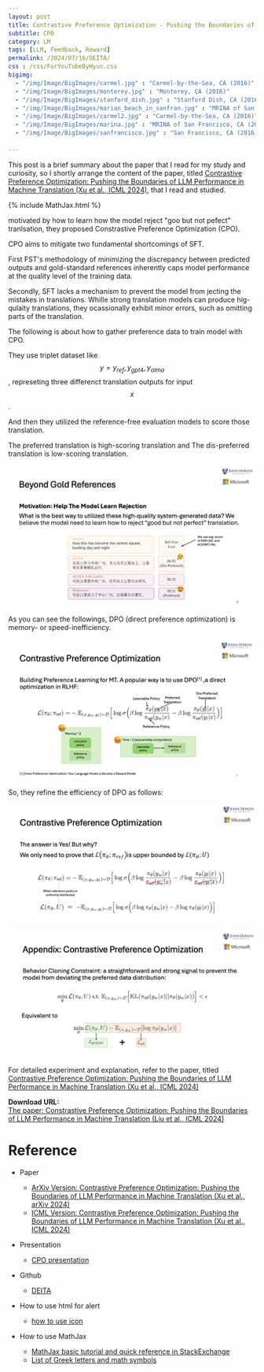 ```yaml
---
layout: post
title: Contrastive Preference Optimization - Pushing the Boundaries of LLM Performance in Machine Translation
subtitle: CPO
category: LM
tags: [LLM, Feedback, Reward]
permalink: /2024/07/16/DEITA/
css : /css/ForYouTubeByHyun.css
bigimg: 
  - "/img/Image/BigImages/carmel.jpg" : "Carmel-by-the-Sea, CA (2016)"
  - "/img/Image/BigImages/monterey.jpg" : "Monterey, CA (2016)"
  - "/img/Image/BigImages/stanford_dish.jpg" : "Stanford Dish, CA (2016)"
  - "/img/Image/BigImages/marian_beach_in_sanfran.jpg" : "MRINA of San Francisco, CA (2016)"
  - "/img/Image/BigImages/carmel2.jpg" : "Carmel-by-the-Sea, CA (2016)"
  - "/img/Image/BigImages/marina.jpg" : "MRINA of San Francisco, CA (2016)"
  - "/img/Image/BigImages/sanfrancisco.jpg" : "San Francisco, CA (2016)"
  
---
```


This post is a brief summary about the paper that I read for my study and curiosity, so I shortly arrange the content of the paper, titled [Contrastive Preference Optimization: Pushing the Boundaries of LLM Performance in Machine Translation (Xu et al., ICML 2024)](https://icml.cc/virtual/2024/poster/34994), that I read and studied. 

{% include MathJax.html %}

motivated by how to learn how the model reject "goo but not pefect" tranlsation, they proposed Constrastive Preference Optimization (CPO).

CPO aims to mitigate two fundamental shortcomings of SFT. 

First FST's methodology of minimizing the discrepancy between predicted outputs and gold-standard references inherently caps model performance at the quality level of the training data.

Secondly, SFT lacks a mechanism to prevent the model from jecting the mistakes in translations. 
Whille strong translation models can produce hig-qulaity translations, they ocassionally exhibit minor errors, such as omitting parts of the translation. 

The following is about how to gather preference data to train model with CPO.

They use triplet dataset like $$ y = {y_{ref}, y_{gpt4}, y_{alma}} $$, represeting three differenct translation outputs for input $$x$$.

And then they utilized the reference-free evaluation models to score those translation.

The preferred translation is high-scoring translation and The dis-preferred translation is low-scoring translation.

![Xu et al., ICML 2024](/img/Image/NaturalLanguageProcessing/Papers/RL/2024-07-18-CPO/CPO_01.png)


As you can see the followings, DPO (direct preference optimization) is memory- or speed-inefficiency.

![Xu et al., ICML 2024](/img/Image/NaturalLanguageProcessing/Papers/RL/2024-07-18-CPO/CPO_02.png)


So, they refine the efficiency of DPO as follows: 

![Xu et al., ICML 2024](/img/Image/NaturalLanguageProcessing/Papers/RL/2024-07-18-CPO/CPO_03.png)


![Xu et al., ICML 2024](/img/Image/NaturalLanguageProcessing/Papers/RL/2024-07-18-CPO/CPO_04.png)

For detailed experiment and explanation, refer to the paper, titled [Contrastive Preference Optimization: Pushing the Boundaries of LLM Performance in Machine Translation (Xu et al., ICML 2024)](https://icml.cc/virtual/2024/poster/34994)

<div class="alert alert-success" role="alert"><i class="fa fa-paperclip fa-lg"></i> <b>Download URL: </b><br>
  <a href="https://icml.cc/virtual/2024/poster/34994">The paper: Constrastive Preference Optimization: Pushing the Boundaries of LLM Performance in Machine Translation (Liu et al., ICML 2024)</a></div>

# Reference 

- Paper 
  - [ArXiv Version: Contrastive Preference Optimization: Pushing the Boundaries of LLM Performance in Machine Translation (Xu et al., arXiv 2024)](https://arxiv.org/abs/2401.08417)
  - [ICML Version: Contrastive Preference Optimization: Pushing the Boundaries of LLM Performance in Machine Translation (Xu et al., ICML 2024)](https://icml.cc/virtual/2024/poster/34994)

- Presentation
  - [CPO presentation](https://icml.cc/media/icml-2024/Slides/34994_q9ZmJkq.pdf)

- Github
  - [DEITA](https://github.com/hkust-nlp/deita)
  
- How to use html for alert
  - [how to use icon](http://idratherbewriting.com/documentation-theme-jekyll/mydoc_icons.html)
 
- How to use MathJax 
  - [MathJax basic tutorial and quick reference in StackExchange](https://math.meta.stackexchange.com/questions/5020/mathjax-basic-tutorial-and-quick-reference)
  - [List of Greek letters and math symbols](https://www.overleaf.com/learn/latex/List_of_Greek_letters_and_math_symbols)
